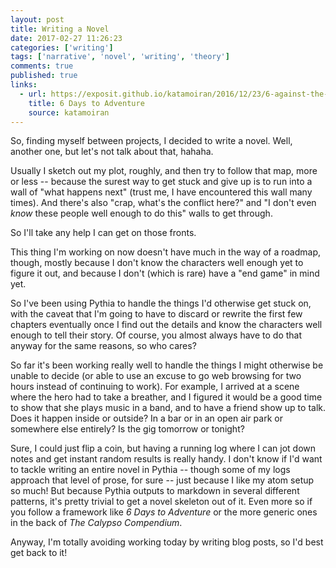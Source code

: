 ```yaml
---
layout: post
title: Writing a Novel
date: 2017-02-27 11:26:23
categories: ['writing']
tags: ['narrative', 'novel', 'writing', 'theory']
comments: true
published: true
links:
  - url: https://exposit.github.io/katamoiran/2016/12/23/6-against-the-dark/
    title: 6 Days to Adventure
    source: katamoiran
---
```


So, finding myself between projects, I decided to write a novel. Well, another one, but let's not talk about that, hahaha.

<!--more-->

Usually I sketch out my plot, roughly, and then try to follow that map, more or less -- because the surest way to get stuck and give up is to run into a wall of "what happens next" (trust me, I have encountered this wall many times). And there's also "crap, what's the conflict here?" and "I don't even *know* these people well enough to do this" walls to get through.

So I'll take any help I can get on those fronts.

This thing I'm working on now doesn't have much in the way of a roadmap, though, mostly because I don't know the characters well enough yet to figure it out, and because I don't (which is rare) have a "end game" in mind yet.

So I've been using Pythia to handle the things I'd otherwise get stuck on, with the caveat that I'm going to have to discard or rewrite the first few chapters eventually once I find out the details and know the characters well enough to tell their story. Of course, you almost always have to do that anyway for the same reasons, so who cares?

So far it's been working really well to handle the things I might otherwise be unable to decide (or able to use an excuse to go web browsing for two hours instead of continuing to work). For example, I arrived at a scene where the hero had to take a breather, and I figured it would be a good time to show that she plays music in a band, and to have a friend show up to talk. Does it happen inside or outside? In a bar or in an open air park or somewhere else entirely? Is the gig tomorrow or tonight?

Sure, I could just flip a coin, but having a running log where I can jot down notes and get instant random results is really handy. I don't know if I'd want to tackle writing an entire novel in Pythia -- though some of my logs approach that level of prose, for sure -- just because I like my atom setup so much! But because Pythia outputs to markdown in several different patterns, it's pretty trivial to get a novel skeleton out of it. Even more so if you follow a framework like *6 Days to Adventure* or the more generic ones in the back of *The Calypso Compendium*.

Anyway, I'm totally avoiding working today by writing blog posts, so I'd best get back to it!

